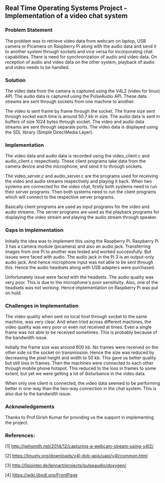 ## Real Time Operating Systems Project - Implementation of a video chat system

### Problem Statement
The problem was to retrieve video data from webcam on laptop, USB camera or Picamera on Raspberry Pi along with the audio data and send it to another system through sockets and vice versa for incorporating chat capabilities. There is need for synchronization of audio and video data. On reception of audio and video data on the other system, playback of audio and video needs to be handled.

### Solution
The video data from the camera is captured using the V4L2 (video for linux) API. The audio data is captured using the PulseAudio API. These data streams are sent through sockets from one machine to another.

The video is sent frame by frame through the socket. The frame size sent through socket each time is around 50.7 kb in size. The audio data is sent in buffers of size 1024 bytes through socket. The video and audio data streams are sent through separate ports. The video data is displayed using the SDL library (Simple DirectMedia Layer). 

### Implementation
The video data and audio data is recorded using the video_client.c and audio_client.c respectively. These client programs take data from the camera device and the microphone, and send it to through sockets. 

The video_server.c and audio_server.c are the programs used for receiving the video and audio streams respectively and playing it back. When two systems are connected for the video chat, firstly both systems need to run their server programs. Then both systems need to run the client programs which will connect to the respective server programs.

Basically client programs are used as input programs for the video and audio streams. The server programs are used as the playback programs for displaying the video stream and playing the audio stream through speaker.

### Gaps in Implementation
Initially the idea was to implement this using the Raspberry Pi. Raspberry Pi 3 has a camera module (picamera) and also an audio jack. Transferring images from one Pi to another was tested and worked successfully. But issues were faced with audio. The audio jack in the Pi 3 is an output-only audio jack. And hence microphone input was not able to be sent through this. Hence the audio headsets along with USB adapters were purchased. 

Unfortunately issue were faced with the headsets. The audio quality was very poor. This is due to the microphone's poor sensitivity. Also, one of the headsets was not working. Hence implementation on Raspberry Pi was put on hold. 

### Challenges in Implementation
The video quality when sent on local host through socket to the same machine, was very clear. And when tried across different machines, the video quality was very poor or even not received at times. Even a single frame was not able to be received sometimes. This is probably because of the bandwidth issue. 

Initially the frame size was around 600 kb. No frames were received on the other side os the socket on transmission. Hence the size was reduced by decreasing the pixel height and width to 50 kb. This gave us better quality but still loss in frames. Then the machines were connected to each other through mobile phone hotspot. This reduced to the loss in frames to some extent, but yet we were getting a lot of disturbance in the video data.

When only one client is connected, the video data seemed to be performing better in one-way than the two-way connection in the chat system. This is also due to the bandwidth issue. 

### Acknowledgements
Thanks to Prof.Girish Kumar for providing us the support in implementing the project. 

### References:
[1] http://jwhsmith.net/2014/12/capturing-a-webcam-stream-using-v4l2/

[2] https://linuxtv.org/downloads/v4l-dvb-apis/uapi/v4l/common.html

[3] http://0pointer.de/lennart/projects/pulseaudio/doxygen/

[4] https://wiki.libsdl.org/FrontPage
